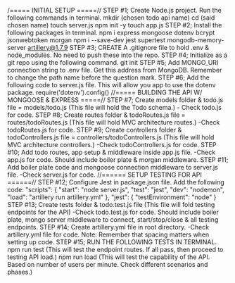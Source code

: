 /===== INITIAL SETUP =====//
STEP #1;
Create Node.js project. Run the following commands in terminal.
    mkdir (chosen todo api name)
    cd (said chosen name)
    touch server.js
    npm init -y
    touch app.js
STEP #2;
Install the following packages in terminal.
    npm i express mongoose dotenv bcrypt jsonwebtoken morgan
    npm i --save-dev jest supertest mongodb-memory-server artillery@1.7.9
STEP #3;
CREATE A .gitignore file to hold .env & node_modules. No need to push these into the repo.
STEP #4;
Initialize as a git repo using the following command.
    git init
STEP #5;
Add MONGO_URI connection string to .env file. Get this address from MongoDB. Remember to change the path name before the question mark.
STEP #6;
Add the following code to server.js file. This will allow you app to use the dotenv package.
    require('dotenv').config()
                            //===== BUILDING THE API W/ MONGOOSE & EXPRESS =====//
STEP #7;
Create models folder & todo.js file = models/todo.js (This file will hold the Todo schema.)
    - Check todo.js for code.
STEP #8;
Create routes folder & todoRoutes.js file = routes/todoRoutes.js (This file will hold MVC architecture routes.)
    -Check todoRoutes.js for code.
STEP #9;
Create controllers folder & todoControllers.js file = controllers/todoControllers.js (This file will hold MVC architecture controllers.)
    -Check todoControllers.js for code.
STEP #10;
Add todo routes, app setup & middleware inside app.js file.
    -Check app.js for code. Should include boiler plate & morgan middleware.
STEP #11;
Add boiler plate code and mongoose connection middleware  to server.js file.
    -Check server.js for code.
                                    //====== SETUP TESTING FOR API ======//
STEP #12;
Configure Jest in package.json file.
    Add the following code:
             "scripts": {
                "start": "node server.js",
                "test": "jest",
                "dev": "nodemon",
                "load": "artillery run artillery.yml"
            },
            "jest": {
                "testEnvironment": "node"
            }
STEP #13;
Create tests folder & todo.test.js file (This file will fold testing endpoints for the API)
    -Check todo.test.js for code. Should include boiler plate, mongo server middleware to connect, start/stop/close & all testing endpoints.
STEP #14;
    Create artillery.yml file in root directory.
        -Check artillery.yml file for code. Note: Remember that spacing matters when setting up code.
STEP #15;
RUN THE FOLLOWING TESTS IN TERMINAL.
    npm run test (This will test the endpoint routes. If all pass, then proceed to testing API load.)
    npm run load (This will test the capability of the API. Based on number of users per minute. Check different scenarios and phases.)